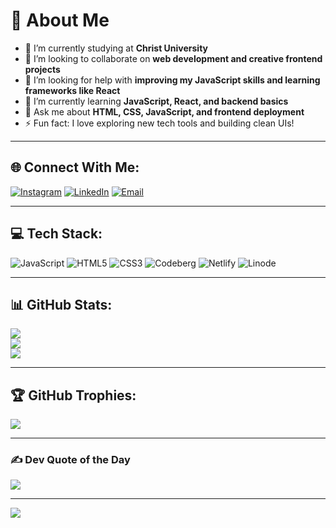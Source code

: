 # 💫 About Me
- 🔭 I’m currently studying at **Christ University**  
- 👯 I’m looking to collaborate on **web development and creative frontend projects**  
- 🤝 I’m looking for help with **improving my JavaScript skills and learning frameworks like React**  
- 🌱 I’m currently learning **JavaScript, React, and backend basics**  
- 💬 Ask me about **HTML, CSS, JavaScript, and frontend deployment**  
- ⚡ Fun fact: I love exploring new tech tools and building clean UIs!

---

## 🌐 Connect With Me:
[![Instagram](https://img.shields.io/badge/Instagram-%23E4405F.svg?logo=Instagram&logoColor=white)](https://instagram.com/niranjanavk21) 
[![LinkedIn](https://img.shields.io/badge/LinkedIn-%230077B5.svg?logo=linkedin&logoColor=white)](https://linkedin.com/in/niranjanavk21) 
[![Email](https://img.shields.io/badge/Email-D14836?logo=gmail&logoColor=white)](mailto:niranjanavk.proff@gmail.com)

---

## 💻 Tech Stack:
![JavaScript](https://img.shields.io/badge/javascript-%23323330.svg?style=plastic&logo=javascript&logoColor=%23F7DF1E) 
![HTML5](https://img.shields.io/badge/html5-%23E34F26.svg?style=plastic&logo=html5&logoColor=white) 
![CSS3](https://img.shields.io/badge/css3-%231572B6.svg?style=plastic&logo=css3&logoColor=white) 
![Codeberg](https://img.shields.io/badge/Codeberg-2185D0?style=plastic&logo=Codeberg&logoColor=white) 
![Netlify](https://img.shields.io/badge/netlify-%23000000.svg?style=plastic&logo=netlify&logoColor=#00C7B7) 
![Linode](https://img.shields.io/badge/linode-00A95C?style=plastic&logo=linode&logoColor=white)

---

## 📊 GitHub Stats:
![](https://github-readme-stats.vercel.app/api?username=niranjanavk21-off&theme=transparent&hide_border=false&include_all_commits=false&count_private=false)<br/>
![](https://nirzak-streak-stats.vercel.app/?user=niranjanavk21-off&theme=transparent&hide_border=false)<br/>
![](https://github-readme-stats.vercel.app/api/top-langs/?username=niranjanavk21-off&theme=transparent&hide_border=false&include_all_commits=false&count_private=false&layout=compact)

---

## 🏆 GitHub Trophies:
![](https://github-profile-trophy.vercel.app/?username=niranjanavk21-off&theme=onedark&no-frame=false&no-bg=true&margin-w=4)

---

### ✍️ Dev Quote of the Day
![](https://quotes-github-readme.vercel.app/api?type=horizontal&theme=radical)

---

[![](https://visitcount.itsvg.in/api?id=niranjanavk21-off&icon=0&color=0)](https://visitcount.itsvg.in)

<!-- Made with GPRM (https://gprm.itsvg.in) -->
